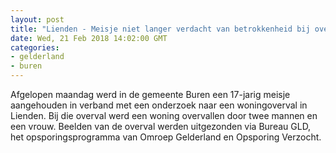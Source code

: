 ```yaml
---
layout: post
title: "Lienden - Meisje niet langer verdacht van betrokkenheid bij overval"
date: Wed, 21 Feb 2018 14:02:00 GMT
categories: 
- gelderland 
- buren 
---
```


Afgelopen maandag werd in de gemeente Buren een 17-jarig meisje aangehouden in verband met een onderzoek naar een woningoverval in Lienden. Bij die overval werd een woning overvallen door twee mannen en een vrouw. Beelden van de overval werden uitgezonden via Bureau GLD, het opsporingsprogramma van Omroep Gelderland en Opsporing Verzocht.
